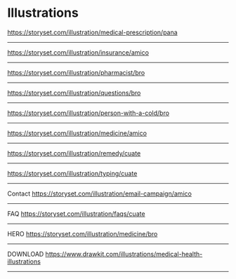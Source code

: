 # Illustrations

https://storyset.com/illustration/medical-prescription/pana

---

https://storyset.com/illustration/insurance/amico

---

https://storyset.com/illustration/pharmacist/bro

---

https://storyset.com/illustration/questions/bro

---

https://storyset.com/illustration/person-with-a-cold/bro

---

https://storyset.com/illustration/medicine/amico

---

https://storyset.com/illustration/remedy/cuate

---

https://storyset.com/illustration/typing/cuate

---

Contact
https://storyset.com/illustration/email-campaign/amico

---

FAQ
https://storyset.com/illustration/faqs/cuate

---

HERO
https://storyset.com/illustration/medicine/bro

---

DOWNLOAD
https://www.drawkit.com/illustrations/medical-health-illustrations

---
